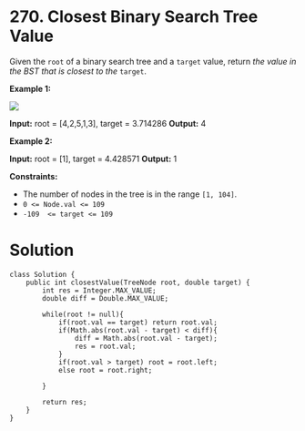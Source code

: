 # 270. Closest Binary Search Tree Value
Given the  `root`  of a binary search tree and a  `target`  value, return  _the value in the BST that is closest to the_  `target`.

**Example 1:**

![](https://assets.leetcode.com/uploads/2021/03/12/closest1-1-tree.jpg)

**Input:** root = [4,2,5,1,3], target = 3.714286
**Output:** 4

**Example 2:**

**Input:** root = [1], target = 4.428571
**Output:** 1

**Constraints:**

-   The number of nodes in the tree is in the range  `[1, 104]`.
-   `0 <= Node.val <= 109`
-   `-109  <= target <= 109`

# Solution
```
class Solution {
    public int closestValue(TreeNode root, double target) {
        int res = Integer.MAX_VALUE;
        double diff = Double.MAX_VALUE; 
        
        while(root != null){
            if(root.val == target) return root.val;
            if(Math.abs(root.val - target) < diff){
                diff = Math.abs(root.val - target);
                res = root.val;
            }
            if(root.val > target) root = root.left;
            else root = root.right;
                
        }
        
        return res;
    }
}
```

